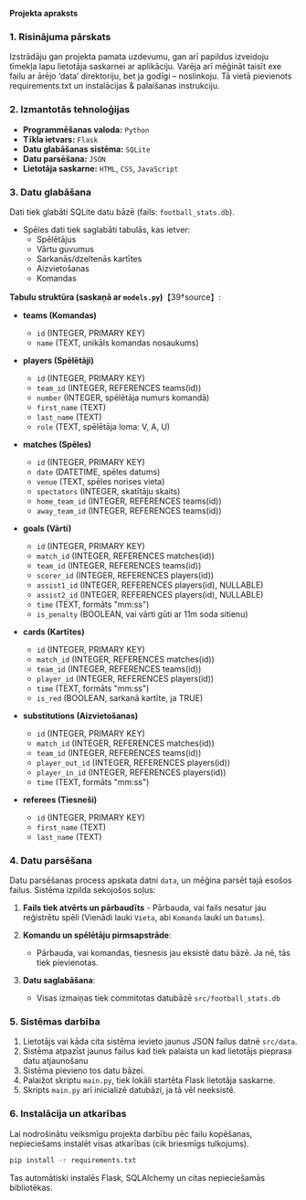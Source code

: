 **Projekta apraksts**

### **1. Risinājuma pārskats**

Izstrādāju gan projekta pamata uzdevumu, gan arī papildus izveidoju tīmekļa 
lapu lietotāja saskarnei ar aplikāciju. Varēja arī mēģināt taisīt exe failu
ar ārējo ‘data’ direktoriju, bet ja godīgi – noslinkoju. Tā vietā pievienots
requirements.txt un instalācijas & palaišanas instrukciju.

### **2. Izmantotās tehnoloģijas**

- **Programmēšanas valoda:** `Python`
- **Tīkla ietvars:** `Flask`
- **Datu glabāšanas sistēma:** `SQLite`
- **Datu parsēšana:** `JSON`
- **Lietotāja saskarne:** `HTML`, `CSS`, `JavaScript`

### **3. Datu glabāšana**

Dati tiek glabāti SQLite datu bāzē (fails: `football_stats.db`).

- Spēles dati tiek saglabāti tabulās, kas ietver:
  - Spēlētājus
  - Vārtu guvumus
  - Sarkanās/dzeltenās kartītes
  - Aizvietošanas
  - Komandas

**Tabulu struktūra (saskaņā ar `models.py`)**【39†source】:
- **teams (Komandas)**
  - `id` (INTEGER, PRIMARY KEY)
  - `name` (TEXT, unikāls komandas nosaukums)

- **players (Spēlētāji)**
  - `id` (INTEGER, PRIMARY KEY)
  - `team_id` (INTEGER, REFERENCES teams(id))
  - `number` (INTEGER, spēlētāja numurs komandā)
  - `first_name` (TEXT)
  - `last_name` (TEXT)
  - `role` (TEXT, spēlētāja loma: V, A, U)

- **matches (Spēles)**
  - `id` (INTEGER, PRIMARY KEY)
  - `date` (DATETIME, spēles datums)
  - `venue` (TEXT, spēles norises vieta)
  - `spectators` (INTEGER, skatītāju skaits)
  - `home_team_id` (INTEGER, REFERENCES teams(id))
  - `away_team_id` (INTEGER, REFERENCES teams(id))

- **goals (Vārti)**
  - `id` (INTEGER, PRIMARY KEY)
  - `match_id` (INTEGER, REFERENCES matches(id))
  - `team_id` (INTEGER, REFERENCES teams(id))
  - `scorer_id` (INTEGER, REFERENCES players(id))
  - `assist1_id` (INTEGER, REFERENCES players(id), NULLABLE)
  - `assist2_id` (INTEGER, REFERENCES players(id), NULLABLE)
  - `time` (TEXT, formāts "mm:ss")
  - `is_penalty` (BOOLEAN, vai vārti gūti ar 11m soda sitienu)

- **cards (Kartītes)**
  - `id` (INTEGER, PRIMARY KEY)
  - `match_id` (INTEGER, REFERENCES matches(id))
  - `team_id` (INTEGER, REFERENCES teams(id))
  - `player_id` (INTEGER, REFERENCES players(id))
  - `time` (TEXT, formāts "mm:ss")
  - `is_red` (BOOLEAN, sarkanā kartīte, ja TRUE)

- **substitutions (Aizvietošanas)**
  - `id` (INTEGER, PRIMARY KEY)
  - `match_id` (INTEGER, REFERENCES matches(id))
  - `team_id` (INTEGER, REFERENCES teams(id))
  - `player_out_id` (INTEGER, REFERENCES players(id))
  - `player_in_id` (INTEGER, REFERENCES players(id))
  - `time` (TEXT, formāts "mm:ss")

- **referees (Tiesneši)**
  - `id` (INTEGER, PRIMARY KEY)
  - `first_name` (TEXT)
  - `last_name` (TEXT)

### **4. Datu parsēšana**

Datu parsēšanas process apskata datni `data`, un mēģina parsēt tajā esošos failus. Sistēma izpilda sekojošos soļus:

1. **Fails tiek atvērts un pārbaudīts** - Pārbauda, vai fails nesatur jau reģistrētu spēli
(Vienādi lauki `Vieta`, abi `Komanda` lauki un `Datums`).

2. **Komandu un spēlētāju pirmsapstrāde**:
   - Pārbauda, vai komandas, tiesnesis jau eksistē datu bāzē. Ja nē, tās tiek pievienotas.

3. **Datu saglabāšana**:
   - Visas izmaiņas tiek commitotas datubāzē `src/football_stats.db`


### **5. Sistēmas darbība**

1. Lietotājs vai kāda cita sistēma ievieto jaunus JSON failus datnē `src/data`.
2. Sistēma atpazīst jaunus failus kad tiek palaista un kad lietotājs pieprasa datu atjaunošanu
3. Sistēma pievieno tos datu bāzei.
5. Palaižot skriptu `main.py`, tiek lokāli startēta Flask lietotāja saskarne.
6. Skripts `main.py` arī inicializē datubāzi, ja tā vēl neeksistē.

### **6. Instalācija un atkarības**

Lai nodrošinātu veiksmīgu projekta darbību pēc failu kopēšanas, nepieciešams instalēt visas atkarības (cik briesmīgs tulkojums).

```sh
pip install -r requirements.txt
```

Tas automātiski instalēs Flask, SQLAlchemy un citas nepieciešamās bibliotēkas.